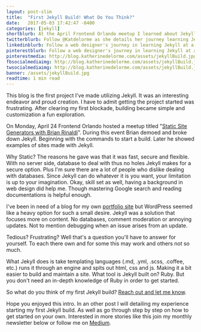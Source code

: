 ```yaml
---
layout: post-slim
title:  "First Jekyll Build! What Do You Think?"
date:   2017-05-03 17:42:47 -0400
categories: [jekyll]
shortblurb: At the April Frontend Orlando meetup I learned about Jekyll. A static site generator and an interesting new project for me to start.
twitterblurb: Follow @Katdelorme as she details her journey learning Jekyll at the Frontend Orlando meetup to building her first site using a static site generator
linkedinblurb: Follow a web designer's journey in learning Jekyll at a meetup to building their first site using the static site generator
pinterestblurb: Follow a web designer's journey in learning Jekyll at a meetup to building their first site using the static site generator
pinterestmedia: http://blog.katherinedelorme.com/assets/jekyllBuild.jpg
fbsocialmediaimg: http://blog.katherinedelorme.com/assets/jekyllBuild.jpg
twsocialmediaimg: http://blog.katherinedelorme.com/assets/jekyllBuild.jpg
banner: /assets/jekyllBuild.jpg
readtime: 1 min read
---
```

This blog is the first project I've made utilizing Jekyll. It was an interesting endeavor and proud creation. I have to admit getting the project started was frustrating. After clearing my first blockade, building became simple and customization a fun exploration.

On Monday, April 24 Frontend Orlando hosted a meetup titled "<a href="https://www.meetup.com/Front-End-Orlando/events/238771715/">Static Site Generators with Brian Rinaldi</a>". During this event Brian demoed and broke down Jekyll. Beginning with the commands to start a build. Later he showed examples of sites made with Jekyll.

Why Static? The reasons he gave was that it was fast, secure and flexible. With no server side, database to deal with thus no holes Jekyll makes for a secure option. Plus I'm sure there are a lot of people who dislike dealing with databases. Since Jekyll can do whatever it is you want, your limitation is up to your imagination. Okay, skill set as well, having a background in web design did help me. Though mastering Google search and reading documentations is helpful enough.

I've been in need of a blog for my own <a href="http://katherinedelorme.com/">portfolio site</a> but WordPress seemed like a heavy option for such a small desire. Jekyll was a solution that focuses more on content. No databases, comment moderation or annoying updates. Not to mention debugging when an issue arises from an update.

Tedious? Frustrating? Well that's a question you'll have to answer for yourself. To each there own and for some this may work and others not so much.

What Jekyll does is take templating languages (.md, .yml, .scss, .coffee, etc.) runs it through an engine and spits out html, css and js. Making it a bit easier to build and maintain a site. What tool is Jekyll built on? Ruby. But you don't need an in-depth knowledge of Ruby in order to get started.

So what do you think of my first Jekyll build? <a href="http://katherinedelorme.com/contact">Reach out and let me know</a>.

Hope you enjoyed this intro. In an other post I will detailing my experience starting my first Jekyll build. As well as go through step by step on how to get started on your own. Interested in more stories like this join my monthly newsletter below or follow me on <a href="https://medium.com/@Katdelorme">Medium</a>.
